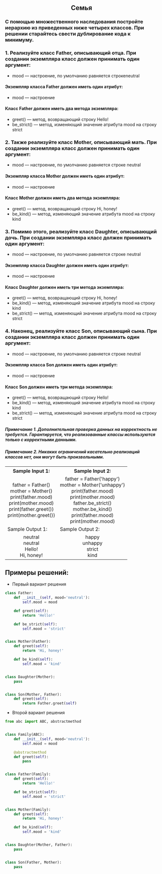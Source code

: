 <h2 style="text-align:center">Семья</h2>

### С помощью множественного наследования постройте иерархию из приведенных ниже четырех классов. При решении старайтесь свести дублирование кода к минимуму.

### 1. Реализуйте класс Father, описывающий отца. При создании экземпляра класс должен принимать один аргумент:

* mood — настроение, по умолчанию равняется строкеneutral
#### Экземпляр класса Father должен иметь один атрибут:

* mood — настроение
#### Класс Father должен иметь два метода экземпляра:

* greet() — метод, возвращающий строку Hello!
* be_strict() — метод, изменяющий значение атрибута mood на строку strict
### 2. Также реализуйте класс Mother, описывающий мать. При создании экземпляра класс должен принимать один аргумент:

* mood — настроение, по умолчанию равняется строке neutral
#### Экземпляр класса Mother должен иметь один атрибут:

* mood — настроение
#### Класс Mother должен иметь два метода экземпляра:

* greet() — метод, возвращающий строку Hi, honey!
* be_kind() — метод, изменяющий значение атрибута mood на строку kind
### 3. Помимо этого, реализуйте класс Daughter, описывающий дочь. При создании экземпляра класс должен принимать один аргумент:

* mood — настроение, по умолчанию равняется строке neutral
#### Экземпляр класса Daughter должен иметь один атрибут:

* mood — настроение
#### Класс Daughter должен иметь три метода экземпляра:

* greet() — метод, возвращающий строку Hi, honey!
* be_kind() — метод, изменяющий значение атрибута mood на строку kind
* be_strict() — метод, изменяющий значение атрибута mood на строку strict
### 4. Наконец, реализуйте класс Son, описывающий сына. При создании экземпляра класс должен принимать один аргумент:

* mood — настроение, по умолчанию равняется строке neutral
#### Экземпляр класса Son должен иметь один атрибут:

* mood — настроение
#### Класс Son должен иметь три метода экземпляра:

* greet() — метод, возвращающий строку Hello!
* be_kind() — метод, изменяющий значение атрибута mood на строку kind
* be_strict() — метод, изменяющий значение атрибута mood на строку strict
##### Примечание 1. Дополнительная проверка данных на корректность не требуется. Гарантируется, что реализованные классы используются только с корректными данными.

##### Примечание 2. Никаких ограничений касательно реализаций классов нет, они могут быть произвольными.

<table align="center">
  <tbody>
    <tr>
      <th>Sample Input 1: </th>
      <th>Sample Input 2: </th>
    </tr>
    <tr>
      <td align="center">father = Father()<br>
                          mother = Mother()<br>
                          print(father.mood)<br>
                          print(mother.mood)<br>
                          print(father.greet())<br>
                          print(mother.greet())<br></td>
      <td align="center">father = Father('happy')<br>
                        mother = Mother('unhappy')<br>
                        print(father.mood)<br>
                        print(mother.mood)<br>
                        father.be_strict()<br>
                        mother.be_kind()<br>
                        print(father.mood)<br>
                        print(mother.mood)<br></td>
    </tr>
    <tr>
      <td>Sample Output 1:</td>
      <td>Sample Output 2:</td>
      </tr>
    <tr>
      <td align="center">
                        neutral<br>
                        neutral<br>
                        Hello!<br>
                        Hi, honey!<br>
      </td>
      <td align="center">
                        happy<br>
                        unhappy<br>
                        strict<br>
                        kind<br>
      </td>
    </tr>
  </tbody>
</table>



## Примеры решений:
* Первый вариант решения
```python
class Father:
    def __init__(self, mood='neutral'):
        self.mood = mood

    def greet(self):
        return 'Hello!'

    def be_strict(self):
        self.mood = 'strict'


class Mother(Father):
    def greet(self):
        return 'Hi, honey!'

    def be_kind(self):
        self.mood = 'kind'


class Daughter(Mother):
    pass


class Son(Mother, Father):
    def greet(self):
        return Father.greet(self)
```
* Второй вариант решения

```python
from abc import ABC, abstractmethod


class Family(ABC):
    def __init__(self, mood='neutral'):
        self.mood = mood

    @abstractmethod
    def greet(self):
        pass


class Father(Family):
    def greet(self):
        return 'Hello!'

    def be_strict(self):
        self.mood = 'strict'


class Mother(Family):
    def greet(self):
        return 'Hi, honey!'

    def be_kind(self):
        self.mood = 'kind'


class Daughter(Mother, Father):
    pass


class Son(Father, Mother):
    pass
```


